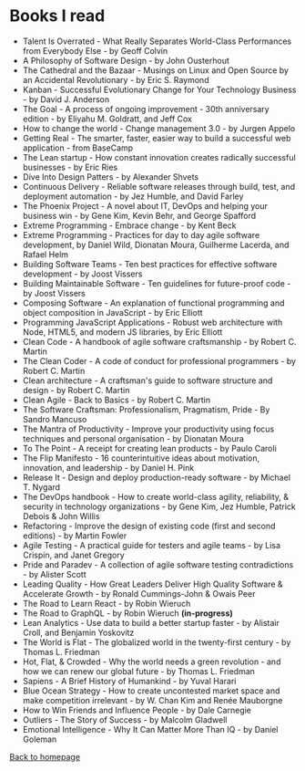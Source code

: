 # Books I read

- Talent Is Overrated - What Really Separates World-Class Performances from Everybody Else - by Geoff Colvin
- A Philosophy of Software Design - by John Ousterhout
- The Cathedral and the Bazaar - Musings on Linux and Open Source by an Accidental Revolutionary - by Eric S. Raymond 
- Kanban - Successful Evolutionary Change for Your Technology Business - by David J. Anderson
- The Goal - A process of ongoing improvement - 30th anniversary edition - by Eliyahu M. Goldratt, and Jeff Cox
- How to change the world - Change management 3.0 - by Jurgen Appelo
- Getting Real - The smarter, faster, easier way to build a successful web application - from BaseCamp
- The Lean startup - How constant innovation creates radically successful businesses - by Eric Ries
- Dive Into Design Patters - by Alexander Shvets
- Continuous Delivery - Reliable software releases through build, test, and deployment automation - by Jez Humble, and David Farley
- The Phoenix Project - A novel about IT, DevOps and helping your business win - by Gene Kim, Kevin Behr, and George Spafford
- Extreme Programming - Embrace change - by Kent Beck
- Extreme Programming - Practices for day to day agile software development, by Daniel Wild, Dionatan Moura, Guilherme Lacerda, and Rafael Helm
- Building Software Teams - Ten best practices for effective software development - by Joost Vissers
- Building Maintainable Software - Ten guidelines for future-proof code - by Joost Vissers
- Composing Software - An explanation of functional programming and object composition in JavaScript - by Eric Elliott
- Programming JavaScript Applications - Robust web architecture with Node, HTML5, and modern JS libraries, by Eric Elliott
- Clean Code - A handbook of agile software craftsmanship - by Robert C. Martin
- The Clean Coder - A code of conduct for professional programmers - by Robert C. Martin
- Clean architecture - A craftsman's guide to software structure and design - by Robert C. Martin
- Clean Agile - Back to Basics - by Robert C. Martin
- The Software Craftsman: Professionalism, Pragmatism, Pride - By Sandro Mancuso
- The Mantra of Productivity - Improve your productivity using focus techniques and personal organisation - by Dionatan Moura
- To The Point - A receipt for creating lean products - by Paulo Caroli
- The Flip Manifesto - 16 counterintuitive ideas about motivation, innovation, and leadership - by Daniel H. Pink
- Release It - Design and deploy production-ready software - by Michael T. Nygard
- The DevOps handbook - How to create world-class agility, reliability, & security in technology organizations - by Gene Kim, Jez Humble, Patrick Debois & John Willis
- Refactoring - Improve the design of existing code (first and second editions) - by Martin Fowler
- Agile Testing - A practical guide for testers and agile teams - by Lisa Crispin, and Janet Gregory
- Pride and Paradev - A collection of agile software testing contradictions - by Alister Scott
- Leading Quality - How Great Leaders Deliver High Quality Software & Accelerate Growth - by Ronald Cummings-John & Owais Peer 
- The Road to Learn React - by Robin Wieruch
- The Road to GraphQL - by Robin Wieruch **(in-progress)**
- Lean Analytics - Use data to build a better startup faster - by Alistair Croll, and Benjamin Yoskovitz
- The World is Flat - The globalized world in the twenty-first century - by Thomas L. Friedman
- Hot, Flat, & Crowded - Why the world needs a green revolution - and how we can renew our global future - by Thomas L. Friedman
- Sapiens - A Brief History of Humankind - by Yuval Harari
- Blue Ocean Strategy - How to create uncontested market space and make competition irrelevant - by W. Chan Kim and Renée Mauborgne
- How to Win Friends and Influence People - by Dale Carnegie
- Outliers - The Story of Success - by Malcolm Gladwell
- Emotional Intelligence - Why It Can Matter More Than IQ - by Daniel Goleman

[Back to homepage](../README.md)
